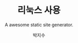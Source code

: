 ---
layout: post
title: 리눅스 사용
subtitle: A awesome static site generator.
author: 박지수
categories: 리눅스
---